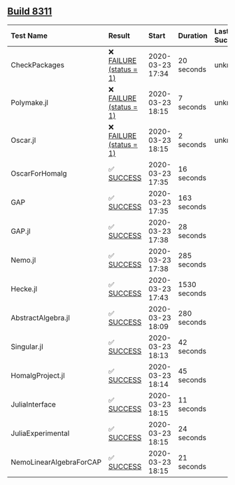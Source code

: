 ## [Build 8311](https://oscarci.mathematik.uni-kl.de/job/oscar/8311/)

| Test Name    | Result | Start | Duration | Last Success |
|:-------------|:-------|:------|:---------|:-------------|
| CheckPackages | ❌ [FAILURE (status = 1)](https://oscarci.mathematik.uni-kl.de/job/oscar/8311/artifact/logs/build-8311/CheckPackages.log) | 2020-03-23 17:34 | 20 seconds | unknown |
| Polymake.jl | ❌ [FAILURE (status = 1)](https://oscarci.mathematik.uni-kl.de/job/oscar/8311/artifact/logs/build-8311/Polymake.jl.log) | 2020-03-23 18:15 | 7 seconds | unknown |
| Oscar.jl | ❌ [FAILURE (status = 1)](https://oscarci.mathematik.uni-kl.de/job/oscar/8311/artifact/logs/build-8311/Oscar.jl.log) | 2020-03-23 18:15 | 2 seconds | unknown |
| OscarForHomalg | ✅ [SUCCESS](https://oscarci.mathematik.uni-kl.de/job/oscar/8311/artifact/logs/build-8311/OscarForHomalg.log) | 2020-03-23 17:35 | 16 seconds |  |
| GAP | ✅ [SUCCESS](https://oscarci.mathematik.uni-kl.de/job/oscar/8311/artifact/logs/build-8311/GAP.log) | 2020-03-23 17:35 | 163 seconds |  |
| GAP.jl | ✅ [SUCCESS](https://oscarci.mathematik.uni-kl.de/job/oscar/8311/artifact/logs/build-8311/GAP.jl.log) | 2020-03-23 17:38 | 28 seconds |  |
| Nemo.jl | ✅ [SUCCESS](https://oscarci.mathematik.uni-kl.de/job/oscar/8311/artifact/logs/build-8311/Nemo.jl.log) | 2020-03-23 17:38 | 285 seconds |  |
| Hecke.jl | ✅ [SUCCESS](https://oscarci.mathematik.uni-kl.de/job/oscar/8311/artifact/logs/build-8311/Hecke.jl.log) | 2020-03-23 17:43 | 1530 seconds |  |
| AbstractAlgebra.jl | ✅ [SUCCESS](https://oscarci.mathematik.uni-kl.de/job/oscar/8311/artifact/logs/build-8311/AbstractAlgebra.jl.log) | 2020-03-23 18:09 | 280 seconds |  |
| Singular.jl | ✅ [SUCCESS](https://oscarci.mathematik.uni-kl.de/job/oscar/8311/artifact/logs/build-8311/Singular.jl.log) | 2020-03-23 18:13 | 42 seconds |  |
| HomalgProject.jl | ✅ [SUCCESS](https://oscarci.mathematik.uni-kl.de/job/oscar/8311/artifact/logs/build-8311/HomalgProject.jl.log) | 2020-03-23 18:14 | 45 seconds |  |
| JuliaInterface | ✅ [SUCCESS](https://oscarci.mathematik.uni-kl.de/job/oscar/8311/artifact/logs/build-8311/JuliaInterface.log) | 2020-03-23 18:15 | 11 seconds |  |
| JuliaExperimental | ✅ [SUCCESS](https://oscarci.mathematik.uni-kl.de/job/oscar/8311/artifact/logs/build-8311/JuliaExperimental.log) | 2020-03-23 18:15 | 24 seconds |  |
| NemoLinearAlgebraForCAP | ✅ [SUCCESS](https://oscarci.mathematik.uni-kl.de/job/oscar/8311/artifact/logs/build-8311/NemoLinearAlgebraForCAP.log) | 2020-03-23 18:15 | 21 seconds |  |
